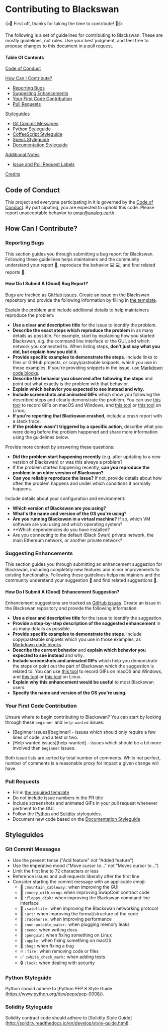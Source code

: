 # Contributing to Blackswan

:+1::tada: First off, thanks for taking the time to contribute! :tada::+1:

The following is a set of guidelines for contributing to Blackswan. These are mostly guidelines, not rules. Use your best judgment, and feel free to propose changes to this document in a pull request.

#### Table Of Contents

[Code of Conduct](#code-of-conduct)

[How Can I Contribute?](#how-can-i-contribute)
  * [Reporting Bugs](#reporting-bugs)
  * [Suggesting Enhancements](#suggesting-enhancements)
  * [Your First Code Contribution](#your-first-code-contribution)
  * [Pull Requests](#pull-requests)

[Styleguides](#styleguides)
  * [Git Commit Messages](#git-commit-messages)
  * [Python Styleguide](#python-styleguide)
  * [CoffeeScript Styleguide](#coffeescript-styleguide)
  * [Specs Styleguide](#specs-styleguide)
  * [Documentation Styleguide](#documentation-styleguide)

[Additional Notes](#additional-notes)
  * [Issue and Pull Request Labels](#issue-and-pull-request-labels)
  
[Credits](#credits)

## Code of Conduct

This project and everyone participating in it is governed by the [Code of Conduct](CODE_OF_CONDUCT.md). By participating, you are expected to uphold this code. Please report unacceptable behavior to [omar@analog.earth](mailto:omar@analog.earth).

## How Can I Contribute?

### Reporting Bugs

This section guides you through submitting a bug report for Blackswan. Following these guidelines helps maintainers and the community understand your report :pencil:, reproduce the behavior :computer: :computer:, and find related reports :mag_right:.

#### How Do I Submit A (Good) Bug Report?

Bugs are tracked as [GitHub issues](https://github.com/analoglabs/blackswan/issues). Create an issue on the Blackswan repository and provide the following information by filling in [the template](ISSUE_TEMPLATE.md).

Explain the problem and include additional details to help maintainers reproduce the problem:

* **Use a clear and descriptive title** for the issue to identify the problem.
* **Describe the exact steps which reproduce the problem** in as many details as possible. For example, start by explaining how you started Blackswan, e.g. the command line interface or the GUI, and which network you connected to. When listing steps, **don't just say what you did, but explain how you did it**.  
* **Provide specific examples to demonstrate the steps**. Include links to files or GitHub projects, or copy/pasteable snippets, which you use in those examples. If you're providing snippets in the issue, use [Markdown code blocks](https://help.github.com/articles/markdown-basics/#multiple-lines).
* **Describe the behavior you observed after following the steps** and point out what exactly is the problem with that behavior.
* **Explain which behavior you expected to see instead and why.**
* **Include screenshots and animated GIFs** which show you following the described steps and clearly demonstrate the problem. You can use [this tool](https://www.cockos.com/licecap/) to record GIFs on macOS and Windows, and [this tool](https://github.com/colinkeenan/silentcast) or [this tool](https://github.com/GNOME/byzanz) on Linux.
* **If you're reporting that Blackswan crashed**, include a crash report with a stack trace. 
* **If the problem wasn't triggered by a specific action**, describe what you were doing before the problem happened and share more information using the guidelines below.

Provide more context by answering these questions:

* **Did the problem start happening recently** (e.g. after updating to a new version of Blackswan) or was this always a problem?
* If the problem started happening recently, **can you reproduce the problem in an older version of Blackswan?**
* **Can you reliably reproduce the issue?** If not, provide details about how often the problem happens and under which conditions it normally happens.

Include details about your configuration and environment:

* **Which version of Blackswan are you using?** 
* **What's the name and version of the OS you're using**?
* **Are you running Blackswan in a virtual machine?** If so, which VM software are you using and which operating system?
* **Which dependencies do you have installed? 
* Are you connecting to the default (Black Swan) private network, the main Ethereum network, or another private network? 

### Suggesting Enhancements

This section guides you through submitting an enhancement suggestion for Blackswan, including completely new features and minor improvements to existing functionality. Following these guidelines helps maintainers and the community understand your suggestion :pencil: and find related suggestions :mag_right:.

#### How Do I Submit A (Good) Enhancement Suggestion?

Enhancement suggestions are tracked as [GitHub issues](https://guides.github.com/features/issues/). Create an issue in the Blackswan repository and provide the following information:

* **Use a clear and descriptive title** for the issue to identify the suggestion.
* **Provide a step-by-step description of the suggested enhancement** in as many details as possible.
* **Provide specific examples to demonstrate the steps**. Include copy/pasteable snippets which you use in those examples, as [Markdown code blocks](https://help.github.com/articles/markdown-basics/#multiple-lines).
* **Describe the current behavior** and **explain which behavior you expected to see instead** and why.
* **Include screenshots and animated GIFs** which help you demonstrate the steps or point out the part of Blackswan which the suggestion is related to. You can use [this tool](https://www.cockos.com/licecap/) to record GIFs on macOS and Windows, and [this tool](https://github.com/colinkeenan/silentcast) or [this tool](https://github.com/GNOME/byzanz) on Linux.
* **Explain why this enhancement would be useful** to most Blackswan users.
* **Specify the name and version of the OS you're using.**

### Your First Code Contribution

Unsure where to begin contributing to Blackswan? You can start by looking through these `beginner` and `help-wanted` issues:

* [Beginner issues][beginner] - issues which should only require a few lines of code, and a test or two.
* [Help wanted issues][help-wanted] - issues which should be a bit more involved than `beginner` issues.

Both issue lists are sorted by total number of comments. While not perfect, number of comments is a reasonable proxy for impact a given change will have.


### Pull Requests

* Fill in [the required template](PULL_REQUEST_TEMPLATE.md)
* Do not include issue numbers in the PR title
* Include screenshots and animated GIFs in your pull request whenever pertinent to the GUI.
* Follow the [Python](#python-styleguide) and [Solidity](#solidity-styleguide) styleguides.
* Document new code based on the [Documentation Styleguide](#documentation-styleguide)


## Styleguides

### Git Commit Messages

* Use the present tense ("Add feature" not "Added feature")
* Use the imperative mood ("Move cursor to..." not "Moves cursor to...")
* Limit the first line to 72 characters or less
* Reference issues and pull requests liberally after the first line
* Consider starting the commit message with an applicable emoji:
    * :mountain_cableway: `:mountain_cableway:` when improving the GUI 
    * :money_with_wings:  `:money_with_wings` when improving SwapCoin contract code
    * :floppy_disk: `:floppy_disk:` when improving the Blackswan command line interface
    * :satellite: `:satellite:` when improving the Blackswan networking protocol
    * :art: `:art:` when improving the format/structure of the code
    * :racehorse: `:racehorse:` when improving performance
    * :non-potable_water: `:non-potable_water:` when plugging memory leaks
    * :memo: `:memo:` when writing docs
    * :penguin: `:penguin:` when fixing something on Linux
    * :apple: `:apple:` when fixing something on macOS
    * :bug: `:bug:` when fixing a bug
    * :fire: `:fire:` when removing code or files
    * :white_check_mark: `:white_check_mark:` when adding tests
    * :lock: `:lock:` when dealing with security


### Python Styleguide

Python should adhere to [Python PEP 8 Style Guide (https://www.python.org/dev/peps/pep-0008/).


### Solidity Styleguide

Solidity contract code should adhere to [Solidity Style Guide] (http://solidity.readthedocs.io/en/develop/style-guide.html).

